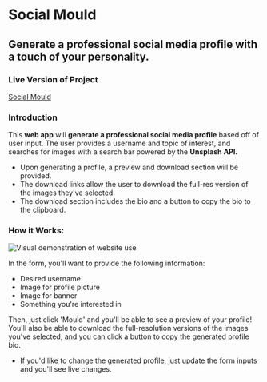 # Social Mould
## Generate a professional social media profile with a touch of your personality.

### Live Version of Project
[Social Mould](https://social-mould.netlify.app/)

### Introduction
This **web app** will **generate a professional social media profile** based off of user input. The user provides a username and topic of interest, and searches for images with a search bar powered by the **Unsplash API.**
* Upon generating a profile, a preview and download section will be provided.
* The download links allow the user to download the full-res version of the images they've selected.
* The download section includes the bio and a button to copy the bio to the clipboard.

### How it Works:
![Visual demonstration of website use](./public/gifDemo.gif)

In the form, you'll want to provide the following information:
* Desired username
* Image for profile picture
* Image for banner
* Something you're interested in

Then, just click 'Mould' and you'll be able to see a preview of your profile! You'll also be able to download the full-resolution versions of the images you've selected, and you can click a button to copy the generated profile bio.
* If you'd like to change the generated profile, just update the form inputs and you'll see live changes.